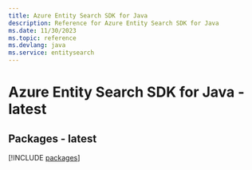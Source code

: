 ```yaml
---
title: Azure Entity Search SDK for Java
description: Reference for Azure Entity Search SDK for Java
ms.date: 11/30/2023
ms.topic: reference
ms.devlang: java
ms.service: entitysearch
---
```

# Azure Entity Search SDK for Java - latest
## Packages - latest
[!INCLUDE [packages](entity-search-index.md)]